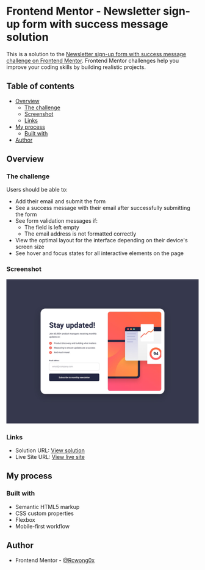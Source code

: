 # Frontend Mentor - Newsletter sign-up form with success message solution

This is a solution to the [Newsletter sign-up form with success message challenge on Frontend Mentor](https://www.frontendmentor.io/challenges/newsletter-signup-form-with-success-message-3FC1AZbNrv). Frontend Mentor challenges help you improve your coding skills by building realistic projects. 

## Table of contents

- [Overview](#overview)
  - [The challenge](#the-challenge)
  - [Screenshot](#screenshot)
  - [Links](#links)
- [My process](#my-process)
  - [Built with](#built-with)
- [Author](#author)

## Overview

### The challenge

Users should be able to:

- Add their email and submit the form
- See a success message with their email after successfully submitting the form
- See form validation messages if:
  - The field is left empty
  - The email address is not formatted correctly
- View the optimal layout for the interface depending on their device's screen size
- See hover and focus states for all interactive elements on the page

### Screenshot

![](./design/desktop-design.jpg)

### Links

- Solution URL: [View solution](https://www.frontendmentor.io/solutions/newsletter-sign-up-form-html-css-and-js-DvJCpWoNXc)
- Live Site URL: [View live site](https://rcwong0x.github.io/newsletter-sign-up-form/)

## My process

### Built with

- Semantic HTML5 markup
- CSS custom properties
- Flexbox
- Mobile-first workflow

## Author

- Frontend Mentor - [@Rcwong0x](https://www.frontendmentor.io/profile/Rcwongx)
